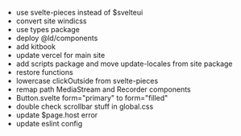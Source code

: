 - use svelte-pieces instead of $svelteui
- convert site windicss
- use types package
- deploy @ld/components
- add kitbook
- update vercel for main site
- add scripts package and move update-locales from site package
- restore functions
- lowercase clickOutside from svelte-pieces
- remap path MediaStream and Recorder components
- Button.svelte form="primary" to form="filled"
- double check scrollbar stuff in global.css
- update $page.host error
- update eslint config